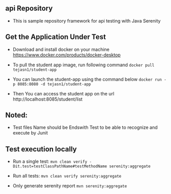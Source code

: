 ## api Repository
- This is sample repository framework for api testing with Java Serenity

## Get the Application Under Test
- Download and install docker on your machine
https://www.docker.com/products/docker-desktop

- To pull the student app image, run following command 
`docker pull tejasn1/student-app`

- You can launch the student-app using the command below
`docker run -p 8085:8080 -d tejasn1/student-app`

- Then You can access the student app on the url http://localhost:8085/student/list

## Noted:
- Test files Name should be Endswith Test to be able to recognize and execute by Junit

## Test execution locally 
- Run a single test:
`mvn clean verify -Dit.test=testClassPathName#testMethodName serenity:aggregate`

- Run all tests:
`mvn clean verify serenity:aggregate`

- Only generate serenity report
`mvn serenity:aggregate`
